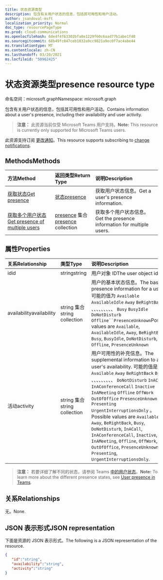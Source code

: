 ```yaml
---
title: 状态资源类型
description: 包含有关用户状态的信息，包括其可用性和用户活动。
author: jsandoval-msft
localization_priority: Normal
doc_type: resourcePageType
ms.prod: cloud-communications
ms.openlocfilehash: 6de4f4f63302bfa8e1229f60c6aad77b1abe1fd8
ms.sourcegitcommit: 68b49fc847ceb1032a9cc9821a9ec0f7ac4abe44
ms.translationtype: MT
ms.contentlocale: zh-CN
ms.lasthandoff: 03/20/2021
ms.locfileid: "50962425"
---
```

# <a name="presence-resource-type"></a><span data-ttu-id="094ee-103">状态资源类型</span><span class="sxs-lookup"><span data-stu-id="094ee-103">presence resource type</span></span>

<span data-ttu-id="094ee-104">命名空间：microsoft.graph</span><span class="sxs-lookup"><span data-stu-id="094ee-104">Namespace: microsoft.graph</span></span>

<span data-ttu-id="094ee-105">包含有关用户状态的信息，包括其可用性和用户活动。</span><span class="sxs-lookup"><span data-stu-id="094ee-105">Contains information about a user's presence, including their availability and user activity.</span></span>

> <span data-ttu-id="094ee-106">**注意：** 此资源当前仅受 Microsoft Teams 用户支持。</span><span class="sxs-lookup"><span data-stu-id="094ee-106">**Note:** This resource is currently only supported for Microsoft Teams users.</span></span>

<span data-ttu-id="094ee-107">此资源支持订阅 [更改通知](/graph/webhooks)。</span><span class="sxs-lookup"><span data-stu-id="094ee-107">This resource supports subscribing to [change notifications](/graph/webhooks).</span></span>

## <a name="methods"></a><span data-ttu-id="094ee-108">Methods</span><span class="sxs-lookup"><span data-stu-id="094ee-108">Methods</span></span>

| <span data-ttu-id="094ee-109">方法</span><span class="sxs-lookup"><span data-stu-id="094ee-109">Method</span></span>                                                            | <span data-ttu-id="094ee-110">返回类型</span><span class="sxs-lookup"><span data-stu-id="094ee-110">Return Type</span></span>                                       | <span data-ttu-id="094ee-111">说明</span><span class="sxs-lookup"><span data-stu-id="094ee-111">Description</span></span>                                  |
|:------------------------------------------------------------------|:--------------------------------------------------|:---------------------------------------------|
| [<span data-ttu-id="094ee-112">获取状态</span><span class="sxs-lookup"><span data-stu-id="094ee-112">Get presence</span></span>](../api/presence-get.md)     | [<span data-ttu-id="094ee-113">状态</span><span class="sxs-lookup"><span data-stu-id="094ee-113">presence</span></span>](../resources/presence.md)     | <span data-ttu-id="094ee-114">获取用户状态信息。</span><span class="sxs-lookup"><span data-stu-id="094ee-114">Get a user's presence information.</span></span>
| [<span data-ttu-id="094ee-115">获取多个用户状态</span><span class="sxs-lookup"><span data-stu-id="094ee-115">Get presence of multiple users</span></span>](../api/cloudcommunications-getpresencesbyuserid.md)    |  <span data-ttu-id="094ee-116">[presence](../resources/presence.md) 集合</span><span class="sxs-lookup"><span data-stu-id="094ee-116">[presence](../resources/presence.md) collection</span></span>     |  <span data-ttu-id="094ee-117">获取多个用户状态信息。</span><span class="sxs-lookup"><span data-stu-id="094ee-117">Get the presence information for multiple users.</span></span>      |


## <a name="properties"></a><span data-ttu-id="094ee-118">属性</span><span class="sxs-lookup"><span data-stu-id="094ee-118">Properties</span></span>

| <span data-ttu-id="094ee-119">关系</span><span class="sxs-lookup"><span data-stu-id="094ee-119">Relationship</span></span>        | <span data-ttu-id="094ee-120">类型</span><span class="sxs-lookup"><span data-stu-id="094ee-120">Type</span></span>                                                 | <span data-ttu-id="094ee-121">说明</span><span class="sxs-lookup"><span data-stu-id="094ee-121">Description</span></span>                                                         |
|:--------------------|:-----------------------------------------------------|:--------------------------------------------------------------------|
|<span data-ttu-id="094ee-122">id</span><span class="sxs-lookup"><span data-stu-id="094ee-122">id</span></span>    |  <span data-ttu-id="094ee-123">string</span><span class="sxs-lookup"><span data-stu-id="094ee-123">string</span></span>     |  <span data-ttu-id="094ee-124">用户对象 ID</span><span class="sxs-lookup"><span data-stu-id="094ee-124">The user object id</span></span>   |
|<span data-ttu-id="094ee-125">availability</span><span class="sxs-lookup"><span data-stu-id="094ee-125">availability</span></span>    |  <span data-ttu-id="094ee-126">string 集合</span><span class="sxs-lookup"><span data-stu-id="094ee-126">string collection</span></span>   |   <span data-ttu-id="094ee-127">用户的基本状态信息。</span><span class="sxs-lookup"><span data-stu-id="094ee-127">The base presence information for a user.</span></span> <span data-ttu-id="094ee-128">可能的值为 `Available` `AvailableIdle` `Away` `BeRightBack` 、、、、、、、、、 `Busy` `BusyIdle` `DoNotDisturb` `Offline``PresenceUnknown`</span><span class="sxs-lookup"><span data-stu-id="094ee-128">Possible values are `Available`, `AvailableIdle`,  `Away`, `BeRightBack`, `Busy`, `BusyIdle`, `DoNotDisturb`, `Offline`, `PresenceUnknown`</span></span>  |
|<span data-ttu-id="094ee-129">活动</span><span class="sxs-lookup"><span data-stu-id="094ee-129">activity</span></span>    |  <span data-ttu-id="094ee-130">string 集合</span><span class="sxs-lookup"><span data-stu-id="094ee-130">string collection</span></span>      |    <span data-ttu-id="094ee-131">用户可用性的补充信息。</span><span class="sxs-lookup"><span data-stu-id="094ee-131">The supplemental information to a user's availability.</span></span> <span data-ttu-id="094ee-132">可能的值是 `Available` `Away` `BeRightBack` `Busy` 、、、、、、、、、 `DoNotDisturb` `InACall` `InAConferenceCall` `Inactive` `InAMeeting` `Offline` `OffWork` `OutOfOffice` `PresenceUnknown` `Presenting` `UrgentInterruptionsOnly` 。</span><span class="sxs-lookup"><span data-stu-id="094ee-132">Possible values are `Available`, `Away`, `BeRightBack`, `Busy`, `DoNotDisturb`, `InACall`, `InAConferenceCall`, `Inactive`, `InAMeeting`, `Offline`, `OffWork`, `OutOfOffice`, `PresenceUnknown`, `Presenting`, `UrgentInterruptionsOnly`.</span></span>       |

><span data-ttu-id="094ee-133">**注意：** 若要详细了解不同的状态，请参阅 Teams [中的用户状态](/microsoftteams/presence-admins)。</span><span class="sxs-lookup"><span data-stu-id="094ee-133">**Note:** To learn more about the different presence states, see [User presence in Teams](/microsoftteams/presence-admins).</span></span> 

## <a name="relationships"></a><span data-ttu-id="094ee-134">关系</span><span class="sxs-lookup"><span data-stu-id="094ee-134">Relationships</span></span>

<span data-ttu-id="094ee-135">无。</span><span class="sxs-lookup"><span data-stu-id="094ee-135">None.</span></span>

## <a name="json-representation"></a><span data-ttu-id="094ee-136">JSON 表示形式</span><span class="sxs-lookup"><span data-stu-id="094ee-136">JSON representation</span></span>

<span data-ttu-id="094ee-137">下面是资源的 JSON 表示形式。</span><span class="sxs-lookup"><span data-stu-id="094ee-137">The following is a JSON representation of the resource.</span></span>

<!-- {
  "blockType": "resource",
  "optionalProperties": [
  ],
  "@odata.type": "microsoft.graph.presence"
}-->
```json
{
   "id":"string",
   "availability":"string",
   "activity":"string"
}
```
